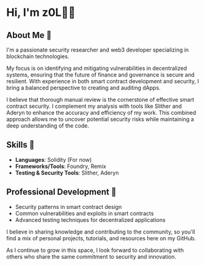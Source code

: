 # Hi, I'm z0L👋🏾

## About Me 🚀
I'm a passionate security researcher and web3 developer specializing in blockchain technologies.

My focus is on identifying and mitigating vulnerabilities in decentralized systems, ensuring that the future of finance and governance is secure and resilient. With experience in both smart contract development and security, I bring a balanced perspective to creating and auditing dApps.

I believe that thorough manual review is the cornerstone of effective smart contract security. I complement my analysis with tools like Slither and Aderyn to enhance the accuracy and efficiency of my work. This combined approach allows me to uncover potential security risks while maintaining a deep understanding of the code.

## Skills 💼
- **Languages**: Solidity (For now)
- **Frameworks/Tools**: Foundry, Remix
- **Testing & Security Tools**: Slither, Aderyn

## Professional Development 🌱
- Security patterns in smart contract design
- Common vulnerabilities and exploits in smart contracts
- Advanced testing techniques for decentralized applications

I believe in sharing knowledge and contributing to the community, so you'll find a mix of personal projects, tutorials, and resources here on my GitHub. 

As I continue to grow in this space, I look forward to collaborating with others who share the same commitment to security and innovation.

